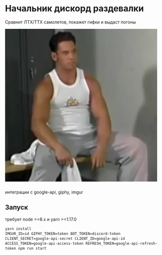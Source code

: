 # Начальник дискорд раздевалки

Сравнит ЛТХ/ТТХ самолетов, покажет гифки и выдаст погоны

![boss](assets/boss.jpg?width=300)

###
интеграции с google-api, giphy, imgur

## Запуск
требует node >=8.x и yarn >=1.17.0

```
yarn install
IMGUR_ID=id GIPHY_TOKEN=token BOT_TOKEN=discord-token CLIENT_SECRET=google-api-secret CLIENT_ID=google-api-id ACCESS_TOKEN=google-api-access-token REFRESH_TOKEN=google-api-refresh-token npm run start
```
